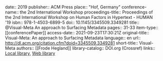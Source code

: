date:: 2019
publisher:: ACM Press
place:: "Hof, Germany"
conference-name:: the 2nd International Workshop
proceedings-title:: Proceedings of the 2nd International Workshop on Human Factors in Hypertext  - HUMAN '19
isbn:: 978-1-4503-6899-5
doi:: 10.1145/3345509.3349281
title:: @Visual-Meta An approach to Surfacing Metadata
pages:: 31-33
item-type:: [[conferencePaper]]
access-date:: 2021-09-23T17:30:21Z
original-title:: Visual-Meta: An approach to Surfacing Metadata
language:: en
url:: http://dl.acm.org/citation.cfm?doid=3345509.3349281
short-title:: Visual-Meta
authors:: [[Frode Hegland]]
library-catalog:: DOI.org (Crossref)
links:: [Local library](zotero://select/library/items/HAUJTFG2), [Web library](https://www.zotero.org/users/6520516/items/HAUJTFG2)
